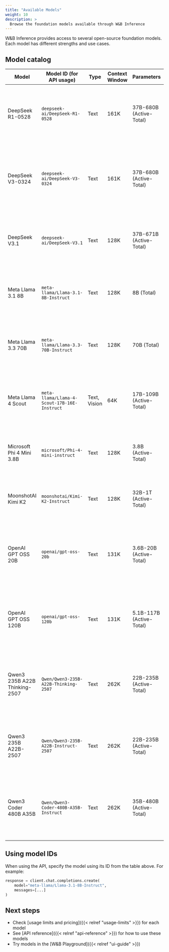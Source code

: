 ```yaml
---
title: "Available Models"
weight: 10
description: >
  Browse the foundation models available through W&B Inference
---
```


W&B Inference provides access to several open-source foundation models. Each model has different strengths and use cases.

## Model catalog

| Model | Model ID (for API usage) | Type | Context Window | Parameters | Description |
|-------|--------------------------|------|----------------|------------|-------------|
| DeepSeek R1-0528 | `deepseek-ai/DeepSeek-R1-0528` | Text | 161K | 37B-680B (Active-Total) | Optimized for precise reasoning tasks including complex coding, math, and structured document analysis |
| DeepSeek V3-0324 | `deepseek-ai/DeepSeek-V3-0324` | Text | 161K | 37B-680B (Active-Total) | Robust Mixture-of-Experts model tailored for high-complexity language processing and comprehensive document analysis |
| DeepSeek V3.1 | `deepseek-ai/DeepSeek-V3.1` | Text | 128K | 37B-671B (Active-Total) | A large hybrid model that supports both thinking and non-thinking modes via prompt templates |
| Meta Llama 3.1 8B | `meta-llama/Llama-3.1-8B-Instruct` | Text | 128K | 8B (Total) | Efficient conversational model optimized for responsive multilingual chatbot interactions |
| Meta Llama 3.3 70B | `meta-llama/Llama-3.3-70B-Instruct` | Text | 128K | 70B (Total) | Multilingual model excelling in conversational tasks, detailed instruction-following, and coding |
| Meta Llama 4 Scout | `meta-llama/Llama-4-Scout-17B-16E-Instruct` | Text, Vision | 64K | 17B-109B (Active-Total) | Multi-modal model integrating text and image understanding, ideal for visual tasks and combined analysis |
| Microsoft Phi 4 Mini 3.8B | `microsoft/Phi-4-mini-instruct` | Text | 128K | 3.8B (Active-Total) | Compact, efficient model ideal for fast responses in resource-constrained environments |
| MoonshotAI Kimi K2 | `moonshotai/Kimi-K2-Instruct` | Text | 128K | 32B-1T (Active-Total) | Mixture-of-Experts model optimized for complex tool use, reasoning, and code synthesis |
| OpenAI GPT OSS 20B | `openai/gpt-oss-20b` | Text | 131K | 3.6B-20B (Active-Total) | Lower latency Mixture-of-Experts model trained on OpenAI's Harmony response format with reasoning capabilities. |
| OpenAI GPT OSS 120B	| `openai/gpt-oss-120b` | Text | 131K | 5.1B-117B (Active-Total) | Efficient Mixture-of-Experts model designed for high-reasoning, agentic and general-purpose use cases. |
| Qwen3 235B A22B Thinking-2507 | `Qwen/Qwen3-235B-A22B-Thinking-2507` | Text | 262K | 22B-235B (Active-Total) | High-performance Mixture-of-Experts model optimized for structured reasoning, math, and long-form generation |
| Qwen3 235B A22B-2507 | `Qwen/Qwen3-235B-A22B-Instruct-2507` | Text | 262K | 22B-235B (Active-Total) | Efficient multilingual, Mixture-of-Experts, instruction-tuned model, optimized for logical reasoning |
| Qwen3 Coder 480B A35B | `Qwen/Qwen3-Coder-480B-A35B-Instruct` | Text | 262K | 35B-480B (Active-Total) | Mixture-of-Experts model optimized for coding tasks such as function calling, tooling use, and long-context reasoning |

## Using model IDs

When using the API, specify the model using its ID from the table above. For example:

```python
response = client.chat.completions.create(
    model="meta-llama/Llama-3.1-8B-Instruct",
    messages=[...]
)
```

## Next steps

- Check [usage limits and pricing]({{< relref "usage-limits" >}}) for each model
- See [API reference]({{< relref "api-reference" >}}) for how to use these models
- Try models in the [W&B Playground]({{< relref "ui-guide" >}}) 